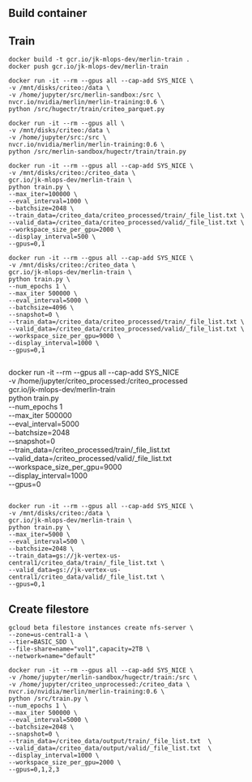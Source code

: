 
## Build container






## Train

```
docker build -t gcr.io/jk-mlops-dev/merlin-train .
docker push gcr.io/jk-mlops-dev/merlin-train
```


```
docker run -it --rm --gpus all --cap-add SYS_NICE \
-v /mnt/disks/criteo:/data \
-v /home/jupyter/src/merlin-sandbox:/src \
nvcr.io/nvidia/merlin/merlin-training:0.6 \
python /src/hugectr/train/criteo_parquet.py
```

```
docker run -it --rm --gpus all \
-v /mnt/disks/criteo:/data \
-v /home/jupyter/src:/src \
nvcr.io/nvidia/merlin/merlin-training:0.6 \
python /src/merlin-sandbox/hugectr/train/train.py
```

```
docker run -it --rm --gpus all --cap-add SYS_NICE \
-v /mnt/disks/criteo:/criteo_data \
gcr.io/jk-mlops-dev/merlin-train \
python train.py \
--max_iter=100000 \
--eval_interval=1000 \
--batchsize=2048 \
--train_data=/criteo_data/criteo_processed/train/_file_list.txt \
--valid_data=/criteo_data/criteo_processed/valid/_file_list.txt \
--workspace_size_per_gpu=2000 \
--display_interval=500 \
--gpus=0,1
```

```
docker run -it --rm --gpus all --cap-add SYS_NICE \
-v /mnt/disks/criteo:/criteo_data \
gcr.io/jk-mlops-dev/merlin-train \
python train.py \
--num_epochs 1 \
--max_iter 500000 \
--eval_interval=5000 \
--batchsize=4096 \
--snapshot=0 \
--train_data=/criteo_data/criteo_processed/train/_file_list.txt \
--valid_data=/criteo_data/criteo_processed/valid/_file_list.txt \
--workspace_size_per_gpu=9000 \
--display_interval=1000 \
--gpus=0,1
```

```
```
docker run -it --rm --gpus all --cap-add SYS_NICE \
-v /home/jupyter/criteo_processed:/criteo_processed \
gcr.io/jk-mlops-dev/merlin-train \
python train.py \
--num_epochs 1 \
--max_iter 500000 \
--eval_interval=5000 \
--batchsize=2048 \
--snapshot=0 \
--train_data=/criteo_processed/train/_file_list.txt \
--valid_data=/criteo_processed/valid/_file_list.txt \
--workspace_size_per_gpu=9000 \
--display_interval=1000 \
--gpus=0
```
```



```
docker run -it --rm --gpus all --cap-add SYS_NICE \
-v /mnt/disks/criteo:/data \
gcr.io/jk-mlops-dev/merlin-train \
python train.py \
--max_iter=5000 \
--eval_interval=500 \
--batchsize=2048 \
--train_data=gs://jk-vertex-us-central1/criteo_data/train/_file_list.txt \
--valid_data=gs://jk-vertex-us-central1/criteo_data/valid/_file_list.txt \
--gpus=0,1
```



## Create filestore

```
gcloud beta filestore instances create nfs-server \
--zone=us-central1-a \
--tier=BASIC_SDD \
--file-share=name="vol1",capacity=2TB \
--network=name="default"
```

```
docker run -it --rm --gpus all --cap-add SYS_NICE \
-v /home/jupyter/merlin-sandbox/hugectr/train:/src \
-v /home/jupyter/criteo_unprocessed:/criteo_data \
nvcr.io/nvidia/merlin/merlin-training:0.6 \
python /src/train.py \
--num_epochs 1 \
--max_iter 500000 \
--eval_interval=5000 \
--batchsize=2048 \
--snapshot=0 \
--train_data=/criteo_data/output/train/_file_list.txt  \
--valid_data=/criteo_data/output/valid/_file_list.txt  \
--display_interval=1000 \
--workspace_size_per_gpu=2000 \
--gpus=0,1,2,3
```